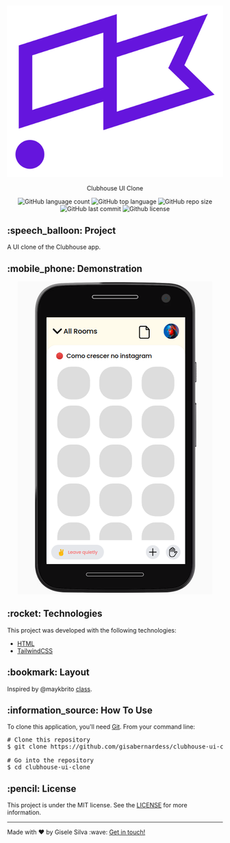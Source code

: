 <div id="readme" class="Box-body readme blob js-code-block-container">
  <article class="markdown-body entry-content p-3 p-md-6" itemprop="text">
    <p align="center"><img alt="Clubhouse icon" src="https://github.com/gisabernardess/clubhouse-ui-clone/blob/main/.github/icon.svg"></p>
    <p align="center">Clubhouse UI Clone</p>
    <p align="center">
      <img alt="GitHub language count" src="https://img.shields.io/github/languages/count/gisabernardess/clubhouse-ui-clone">
      <img alt="GitHub top language" src="https://img.shields.io/github/languages/top/gisabernardess/clubhouse-ui-clone">
      <img alt="GitHub repo size" src="https://img.shields.io/github/repo-size/gisabernardess/clubhouse-ui-clone">
      <img alt="GitHub last commit" src="https://img.shields.io/github/last-commit/gisabernardess/clubhouse-ui-clone">
      <img alt="Github license" src="https://img.shields.io/github/license/gisabernardess/clubhouse-ui-clone">
    </p>
    <h2>:speech_balloon: Project</h2>
    <p>A UI clone of the Clubhouse app.</p>
    <h2>:mobile_phone: Demonstration</h2>
    <p align="center"><img alt="clubhouse-ui-clone" src="https://github.com/gisabernardess/clubhouse-ui-clone/blob/main/.github/demo.png"></p>
    <h2>:rocket: Technologies</h2>
    <p>This project was developed with the following technologies:</p>
    <ul>
      <li><a href="https://developer.mozilla.org/en-US/docs/Web/HTML" rel="nofollow">HTML</a></li>
      <li><a href="https://tailwindcss.com/" rel="nofollow">TailwindCSS</a></li>
    </ul>
    <h2>:bookmark: Layout</h2>
    <p>Inspired by @maykbrito <a href="https://youtu.be/qz9k-m5cnP0" rel="nofollow">class</a>.</p>
    <h2>:information_source:</a> How To Use </h2>
    <p>To clone this application, you'll need <a href="https://git-scm.com" rel="nofollow">Git</a>. From your command line:</p>
    <div class="highlight highlight-source-shell">
      <pre><span class="pl-c"><span class="pl-c">#</span> Clone this repository</span>
$ git clone https://github.com/gisabernardess/clubhouse-ui-clone <br/>
<span class="pl-c"><span class="pl-c">#</span> Go into the repository</span>
$ <span class="pl-c1">cd</span> clubhouse-ui-clone</pre>
    </div>
    <h2>:pencil: License</h2>
    <p>This project is under the MIT license. See the <a href="https://github.com/gisabernardess/clubhouse-ui-clone/blob/main/LICENSE" rel="nofollow">LICENSE</a> for more information.</p>
    <hr>
    <p>Made with ♥ by Gisele Silva :wave: <a href="https://www.linkedin.com/in/gisabernardess/" rel="nofollow">Get in touch!</a></p>
  </article>
</div>
